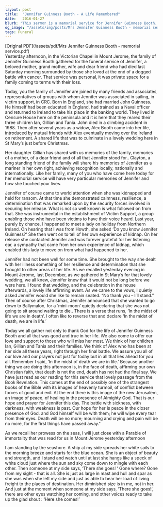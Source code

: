 ```yaml
---
layout: post
title:  "Jennifer Guinness Booth - A Life Remembered"
date:   2016-01-27
blurb: "This sermon is a memorial service for Jennifer Guinness Booth, a beloved mother, grandmother, wife, and friend. It highlights her resilience and determination, particularly during her kidnapping ordeal and her battle with cancer. Jennifer's contributions to Victim Support and her impact on the lives of many are also acknowledged. The sermon ends with a hopeful message about life, death, and the Christian faith."
og_image: "/assets/img/posts/Mrs Jennifer Guinness Booth - memorial service.png"
tags: Funeral
---
```

[Original PDF](/assets/pdf/Mrs Jennifer Guinness Booth - memorial service.pdf)    
Yesterday afternoon, in the Victorian Chapel in Mount Jerome, the family of Jennifer Guinness Booth gathered for the funeral service of Jennifer, a beloved mother, grand mother, wife and dear friend who had died last Saturday morning surrounded by those she loved at the end of a dogged battle with cancer. That service was personal, it was private space for a family coming to terms with their loss.

Today, you the family of Jennifer are joined by many friends and associates, representatives of groups with whom Jennifer was associated in sailing, in victim support, in CRC. Born in England, she had married John Guinness. He himself had been educated in England, had trained as a Naval officer and returned to Ireland to take his place in the banking world. They lived in Censure House here on the peninsula and it is here that they reared their three children Ian, Gillian and Tania. John died in a climbing accident in 1988. Then after several years as a widow, Alex Booth came into her life, introduced by mutual friends with Alex eventually moving over the Ireland on retirement. A shared life that was to culminate in a lovely wedding here in St Mary’s just before Christmas.

Her daughter Gillian has shared with us memories of the family, memories of a mother, of a dear friend and of all that Jennifer stood for.. Clayton, a long standing friend of the family will share his memories of Jennifer as a mariner in her own right, achieving recognition locally, nationally and internationally. Like her family, many of you who have come here today for her memorial service will have very particular memories of Jennifer and how she touched your lives.

Jennifer of course came to world attention when she was kidnapped and held for ransom. At that time she demonstrated calmness, resilience, a determination that was remarked upon by the security forces involved in securing her release. What is not so well known is what followed on from that. She was instrumental in the establishment of Victim Support, a group enabling those who have been victims to have their voice heard. Last year, purely by chance, I happened to meet a lady on holiday from Northern Ireland. On hearing that I was from Howth, she asked ‘Do you know Jennifer Guinness?’ She then went on to tell of her own experience of kidnap. On her release she contacted Jennifer and was forever grateful for her listening ear, a sympathy that came from her own experience of kidnap, which enabled this lady to move on from what had happened to her.

Jennifer had not been well for some time. She brought to the way she dealt with her illness something of her resilience and determination that she brought to other areas of her life. As we recalled yesterday evening in Mount Jerome, last December, as we gathered in St Mary’s for that lovely wedding, we all knew, Jennifer knew that it would not be long before we were here. I found that wedding, and the celebration in the house afterwards, a lovely life affirming event. As we came to the vows, I quietly asked Jennifer would she like to remain seated. “No thank you – I’ll stand.” Then of course after Christmas, Jennifer announced that she wanted to go down to Ballymaloo, for a ‘mini-moon’ quietly declaring that she was not going to sit around waiting to die.. There is a verse that runs, ‘In the midst of life we are in death’. I often like to reverse that and declare ‘In the midst of death, we are in life.’

Today we all gather not only to thank God for the life of Jennifer Guinness Booth and all that was good and true in her life. We also come to offer our love and support to those who will miss her most. We think of her children Ian, Gillian and Tania and their families. We think of Alex who has been at her side all these years, right through her final battle. We assure you all of our love and our prayers not just for today but in all that lies ahead for you all. Remember I said, ‘In the midst of death we are in life.’ Because another thing we are doing this afternoon is, in the face of death, affirming our own Christian faith, that death is not the end, death has not had the final say. We have just read as our reading for this service that lovely passage from the Book Revelation. This comes at the end of possibly one of the strangest books of the Bible with its images of heavenly turmoil, of conflict between forces of good and evil. At the end there is this image of the new Jerusalem, an image of peace, of healing in the presence of Almighty God. That is our hope and prayer for Jennifer this day. The battle with sickness, with darkness, with weakness is past. Our hope for her is peace in the closer presence of God. and God himself will be with them; he will wipe every tear from their eyes. Death will be no more; mourning and crying and pain will be no more, for the first things have passed away."

As we recall her prowess on the seas, I will just close with a Parable of immortality that was read for us in Mount Jerome yesterday afternoon

I am standing by the seashore.
A ship at my side spreads her white sails to the morning breeze and starts for the blue ocean.
She is an object of beauty and strength, and I stand and watch until at last she hangs like a speck of white cloud just where the sun and sky come down to mingle with each other.
Then someone at my side says, ‘There she goes! ‘ Gone where? Gone from my sight - that is all.
She is just as large in mast and hull and spar as she was when she left my side and just as able to bear her load of living freight to the places of destination.
Her diminished size is in me, not in her.
And just at the moment when someone at my side says, ‘There she goes!’, there are other eyes watching her coming, and other voices ready to take up the glad shout :
‘Here she comes!’
